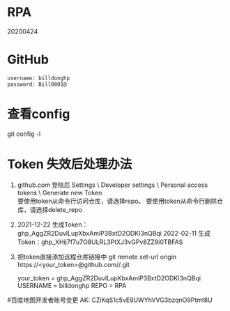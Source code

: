 # RPA
20200424
# GitHub
	username: billdonghp
	password: Bill0801@

# 查看config
git config -l

# Token 失效后处理办法
1. github.com  登陆后  Settings \ Developer settings \ Personal access tokens \ Generate new Token  
	要使用token从命令行访问仓库，请选择repo。
	要使用token从命令行删除仓库，请选择delete_repo
2. 2021-12-22 生成Token：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
   2022-02-11 生成Token：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
3. 把token直接添加远程仓库链接中
   git remote set-url origin https://<your_token>@github.com/<USERNAME>/<REPO>.git
   
   your_token = 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
   USERNAME = billdonghp
   REPO = RPA
   
#百度地图开发者账号变更
AK: CZiKqS1c5vE9UWYhVVG3bzqnO9Ptmt8U
